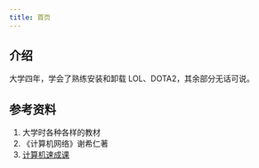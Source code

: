 ```yaml
---
title: 首页
---
```


## 介绍

大学四年，学会了熟练安装和卸载 LOL、DOTA2，其余部分无话可说。



## 参考资料

1. 大学时各种各样的教材
2. 《计算机网络》谢希仁著
3. [计算机速成课](https://github.com/1c7/Crash-Course-Computer-Science-Chinese)



